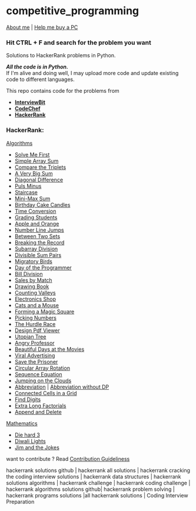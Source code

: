 # competitive_programming
[About me](https://github.com/CherprangA/Competitive_Programming/blob/main/about_me.md) | [Help me buy a PC](https://www.buymeacoffee.com/Cherprang)
<h3>Hit CTRL + F and search for the problem you want</h3>
Solutions to HackerRank problems in Python.

_**All the code is in Python.**_
<br>If I'm alive and doing well, I may upload more code and update existing code to different languages.

This repo contains code for the problems from
* [**InterviewBit**](https://www.interviewbit.com/practice/)
* [**CodeChef**](https://www.codechef.com/)
* [**HackerRank**](#HackerRank)

<h3>HackerRank:</h3>

[Algorithms](https://www.hackerrank.com/domains/algorithms?filters%5Bstatus%5D%5B%5D=unsolved&badge_type=problem-solving)
* [Solve Me First](https://github.com/CherprangA/competitive_programming/blob/main/HackerRank/Algorithms/Solve_Me_First.py)
* [Simple Array Sum](https://github.com/CherprangA/competitive_programming/blob/main/HackerRank/Algorithms/Simple_Array_Sum.py)
* [Compare the Triplets](https://github.com/CherprangA/competitive_programming/blob/main/HackerRank/Algorithms/Compare_the_Triplets.py)
* [A Very Big Sum](https://github.com/CherprangA/competitive_programming/blob/main/HackerRank/Algorithms/A_Very_Big_Sum.py)
* [Diagonal Difference](https://github.com/CherprangA/competitive_programming/blob/main/HackerRank/Algorithms/Diagonal_Difference.py)
* [Puls Minus](https://github.com/CherprangA/competitive_programming/blob/main/HackerRank/Algorithms/Plus_Minus.py)
* [Staircase](https://github.com/CherprangA/competitive_programming/blob/main/HackerRank/Algorithms/Staircase.py)
* [Mini-Max Sum](https://github.com/CherprangA/competitive_programming/blob/main/HackerRank/Algorithms/Mini-Max%20Sum.py)
* [Birthday Cake Candles](https://github.com/CherprangA/competitive_programming/blob/main/HackerRank/Algorithms/Birthday_Cake_Candles.py)
* [Time Conversion](https://github.com/CherprangA/competitive_programming/blob/main/HackerRank/Algorithms/Time_Conversion.py)
* [Grading Students](https://github.com/CherprangA/competitive_programming/blob/main/HackerRank/Algorithms/Grading_Students.py)
* [Apple and Orange](https://github.com/CherprangA/competitive_programming/blob/main/HackerRank/Algorithms/Apple_and_Orange.py)
* [Number Line Jumps](https://github.com/CherprangA/competitive_programming/blob/main/HackerRank/Algorithms/Number_Line_Jumps.py)
* [Between Two Sets](https://github.com/CherprangA/competitive_programming/blob/main/HackerRank/Algorithms/Between_Two_Sets.py)
* [Breaking the Record](/HackerRank/Algorithms/Breaking_the_Record.py)
* [Subarray Division](HackerRank/Algorithms/Subarray_Division.py)
* [Divisible Sum Pairs](HackerRank/Algorithms/Divisible_Sum_Pairs.py)
* [Migratory Birds](HackerRank/Algorithms/Migratory_Birds.py)
* [Day of the Programmer](https://github.com/CherprangA/competitive_programming/blob/main/HackerRank/Algorithms/Day_of_the_Programmer.py)
* [Bill Division](HackerRank/Algorithms/Bill_Division.py)
* [Sales by Match](HackerRank/Algorithms/Sales_by_Match.py)
* [Drawing Book](https://github.com/CherprangA/competitive_programming/blob/main/HackerRank/Algorithms/Drawing_Book.py)
* [Counting Valleys](https://github.com/CherprangA/competitive_programming/blob/main/HackerRank/Algorithms/Counting_Valleys.py)
* [Electronics Shop](https://github.com/CherprangA/competitive_programming/blob/main/HackerRank/Algorithms/Electronics_Shop.py)
* [Cats and a Mouse](https://github.com/CherprangA/competitive_programming/blob/main/HackerRank/Algorithms/Cats_and_a_Mouse.py)
* [Forming a Magic Square](https://github.com/CherprangA/competitive_programming/blob/main/HackerRank/Algorithms/Forming_a_Magic_Square.py)
* [Picking Numbers](https://github.com/CherprangA/competitive_programming/blob/main/HackerRank/Algorithms/Picking_Numbers.py)
* [The Hurdle Race](https://github.com/CherprangA/Competitive_Programming/blob/main/HackerRank/Algorithms/The_Hurdle_Race.py)
* [Design Pdf Viewer](https://github.com/CherprangA/Competitive_Programming/blob/main/HackerRank/Algorithms/Design_Pdf_Viewer.py)
* [Utopian Tree](https://github.com/CherprangA/Competitive_Programming/blob/main/HackerRank/Algorithms/Utopian_Tree.py)
* [Angry Professor](https://github.com/CherprangA/Competitive_Programming/blob/main/HackerRank/Algorithms/Angry_Professor.py)
* [Beautiful Days at the Movies](https://github.com/CherprangA/Competitive_Programming/blob/main/HackerRank/Algorithms/Beautiful_days_at_the_movies.py)
* [Viral Advertising](https://github.com/CherprangA/Competitive_Programming/blob/main/HackerRank/Algorithms/Viral_Advertising.py)
* [Save the Prisoner](https://github.com/CherprangA/Competitive_Programming/blob/main/HackerRank/Algorithms/Save_the_Prisoner.py)
* [Circular Array Rotation](https://github.com/CherprangA/Competitive_Programming/blob/main/HackerRank/Algorithms/Circular_Array_Rotation.py)
* [Sequence Equation](https://github.com/CherprangA/Competitive_Programming/blob/main/HackerRank/Algorithms/Sequence_Equation.py)
* [Jumping on the Clouds](https://github.com/CherprangA/Competitive_Programming/blob/main/HackerRank/Algorithms/Jumping_on_the_Clouds.py)
* [Abbreviation](https://github.com/CherprangA/Competitive_Programming/blob/main/HackerRank/Algorithms/Abbrevation.py) | [Abbreviation without DP](https://github.com/CherprangA/Competitive_Programming/blob/main/HackerRank/Algorithms/Abbreviation_without_dp.py)
* [Connected Cells in a Grid](https://github.com/CherprangA/Competitive_Programming/blob/main/HackerRank/Algorithms/Connected_Cells_in_a_Grid.py)
* [Find Digits](https://github.com/CherprangA/Competitive_Programming/blob/main/HackerRank/Algorithms/Find_Digits.py)
* [Extra Long Factorials](https://github.com/CherprangA/Competitive_Programming/blob/main/HackerRank/Algorithms/Extra_Long_Factorials.py)
* [Append and Delete](https://github.com/CherprangA/Competitive_Programming/blob/main/HackerRank/Algorithms/Append_and_Delete.py)


[Mathematics]()
* [Die hard 3](https://github.com/CherprangA/Competitive_Programming/blob/main/HackerRank/Mathematics/Die_Hard_3.py)
* [Diwali Lights](https://github.com/CherprangA/Competitive_Programming/blob/main/HackerRank/Mathematics/Diwali_Lights.py)
* [Jim and the Jokes](https://github.com/CherprangA/Competitive_Programming/blob/main/HackerRank/Mathematics/Jim_and_the_Jokes.py)


want to contribute ? Read [Contribution Guideliness](https://github.com/CherprangA/Competitive_Programming/blob/main/CONTRIBUTING.md)<br>




hackerrank solutions github | hackerrank all solutions | hackerrank cracking the coding interview solutions | hackerrank data structures | hackerrank solutions algorithms | hackerrank challenge | hackerrank coding challenge | hackerrank algorithms solutions github| hackerrank problem solving | hackerrank programs solutions |all hackerrank solutions | Coding Interview Preparation
